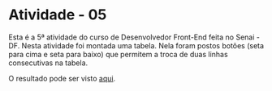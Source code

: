 # Atividade - 05

Esta é a 5ª atividade do curso de Desenvolvedor Front-End feita no Senai - DF. Nesta atividade foi montada uma tabela. Nela foram postos botões (seta para cima e seta para baixo) que permitem a troca de duas linhas consecutivas na tabela.

O resultado pode ser visto [aqui](https://andreibuslik.github.io/atividade05/).
